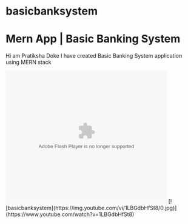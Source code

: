 # basicbanksystem
# Mern App | Basic Banking System

Hi am Pratiksha Doke
I have created Basic Banking System application using MERN stack 
<object width="425" height="350">
  <param name="movie" value="http://www.youtube.com/user/wwwLoveWatercom?v=BTRN1YETpyg" />
  <param name="wmode" value="transparent" />
  <embed src="https://youtu.be/1LBGdbHfSt8"
         type="application/x-shockwave-flash"
         wmode="transparent" width="425" height="350" />
</object>
[![basicbanksystem](https://img.youtube.com/vi/1LBGdbHfSt8/0.jpg)](https://www.youtube.com/watch?v=1LBGdbHfSt8)

